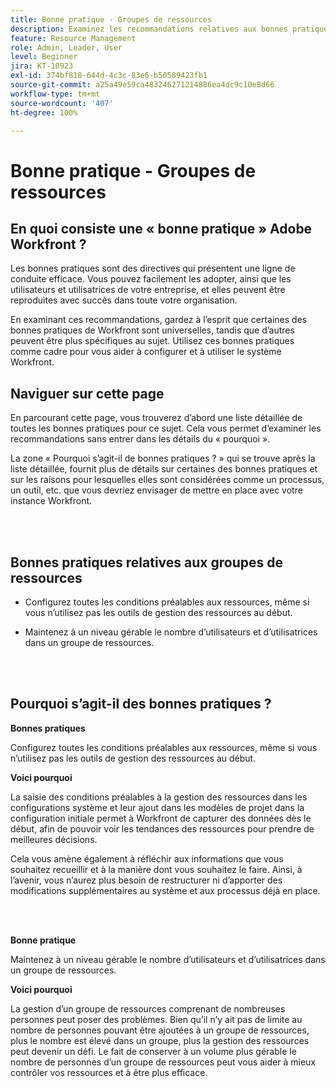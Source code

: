 ```yaml
---
title: Bonne pratique - Groupes de ressources
description: Examinez les recommandations relatives aux bonnes pratiques des spécialistes d’Adobe Workfront concernant la configuration, la gestion et l’utilisation des groupes de ressources Workfront.
feature: Resource Management
role: Admin, Leader, User
level: Beginner
jira: KT-10923
exl-id: 374bf818-644d-4c3c-83e6-b50589423fb1
source-git-commit: a25a49e59ca483246271214886ea4dc9c10e8d66
workflow-type: tm+mt
source-wordcount: '407'
ht-degree: 100%

---
```


# Bonne pratique - Groupes de ressources

## En quoi consiste une « bonne pratique » Adobe Workfront ?

Les bonnes pratiques sont des directives qui présentent une ligne de conduite efficace. Vous pouvez facilement les adopter, ainsi que les utilisateurs et utilisatrices de votre entreprise, et elles peuvent être reproduites avec succès dans toute votre organisation.

En examinant ces recommandations, gardez à l’esprit que certaines des bonnes pratiques de Workfront sont universelles, tandis que d’autres peuvent être plus spécifiques au sujet. Utilisez ces bonnes pratiques comme cadre pour vous aider à configurer et à utiliser le système Workfront.

## Naviguer sur cette page

En parcourant cette page, vous trouverez d’abord une liste détaillée de toutes les bonnes pratiques pour ce sujet. Cela vous permet d’examiner les recommandations sans entrer dans les détails du « pourquoi ».

La zone « Pourquoi s’agit-il de bonnes pratiques ? » qui se trouve après la liste détaillée, fournit plus de détails sur certaines des bonnes pratiques et sur les raisons pour lesquelles elles sont considérées comme un processus, un outil, etc. que vous devriez envisager de mettre en place avec votre instance Workfront.

</br>
</br>

## Bonnes pratiques relatives aux groupes de ressources

* Configurez toutes les conditions préalables aux ressources, même si vous n’utilisez pas les outils de gestion des ressources au début.

* Maintenez à un niveau gérable le nombre d’utilisateurs et d’utilisatrices dans un groupe de ressources.

</br>
</br>

## Pourquoi s’agit-il des bonnes pratiques ?

**Bonnes pratiques**

Configurez toutes les conditions préalables aux ressources, même si vous n’utilisez pas les outils de gestion des ressources au début.

**Voici pourquoi**

La saisie des conditions préalables à la gestion des ressources dans les configurations système et leur ajout dans les modèles de projet dans la configuration initiale permet à Workfront de capturer des données dès le début, afin de pouvoir voir les tendances des ressources pour prendre de meilleures décisions.

Cela vous amène également à réfléchir aux informations que vous souhaitez recueillir et à la manière dont vous souhaitez le faire. Ainsi, à l’avenir, vous n’aurez plus besoin de restructurer ni d’apporter des modifications supplémentaires au système et aux processus déjà en place.

</br>
</br>

**Bonne pratique**

Maintenez à un niveau gérable le nombre d’utilisateurs et d’utilisatrices dans un groupe de ressources.

**Voici pourquoi**

La gestion d’un groupe de ressources comprenant de nombreuses personnes peut poser des problèmes. Bien qu’il n’y ait pas de limite au nombre de personnes pouvant être ajoutées à un groupe de ressources, plus le nombre est élevé dans un groupe, plus la gestion des ressources peut devenir un défi. Le fait de conserver à un volume plus gérable le nombre de personnes d’un groupe de ressources peut vous aider à mieux contrôler vos ressources et à être plus efficace.
